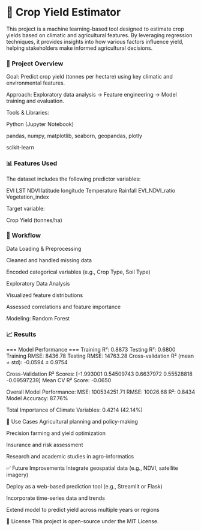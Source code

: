 # 🌾 Crop Yield Estimator

This project is a machine learning-based tool designed to estimate crop yields based on climatic and agricultural features. By leveraging regression techniques, it provides insights into how various factors influence yield, helping stakeholders make informed agricultural decisions.

### 📌 Project Overview 
Goal: Predict crop yield (tonnes per hectare) using key climatic and environmental features.

Approach: Exploratory data analysis → Feature engineering → Model training and evaluation.

Tools & Libraries:

Python (Jupyter Notebook)

pandas, numpy, matplotlib, seaborn, geopandas, plotly

scikit-learn

### 📊 Features Used
The dataset includes the following predictor variables:

EVI	LST	NDVI latitude	longitude Temperature	Rainfall	EVI_NDVI_ratio	Vegetation_index

Target variable:

Crop Yield (tonnes/ha)

### 🚀 Workflow
Data Loading & Preprocessing

Cleaned and handled missing data

Encoded categorical variables (e.g., Crop Type, Soil Type)

Exploratory Data Analysis

Visualized feature distributions

Assessed correlations and feature importance

Modeling: Random Forest


### 📈 Results

=== Model Performance ===
Training R²: 0.8873
Testing R²: 0.6800
Training RMSE: 8436.78
Testing RMSE: 14763.28
Cross-validation R² (mean ± std): -0.0594 ± 0.9754

Cross-Validation R² Scores: [-1.993001    0.54509743  0.6637972   0.55528818 -0.09597239]
Mean CV R² Score: -0.0650

Overall Model Performance:
MSE: 100534251.71
RMSE: 10026.68
R²: 0.8434
Model Accuracy: 87.76%

Total Importance of Climate Variables: 0.4214 (42.14%)

📌 Use Cases
Agricultural planning and policy-making

Precision farming and yield optimization

Insurance and risk assessment

Research and academic studies in agro-informatics

✅ Future Improvements
Integrate geospatial data (e.g., NDVI, satellite imagery)

Deploy as a web-based prediction tool (e.g., Streamlit or Flask)

Incorporate time-series data and trends

Extend model to predict yield across multiple years or regions

📜 License
This project is open-source under the MIT License.
